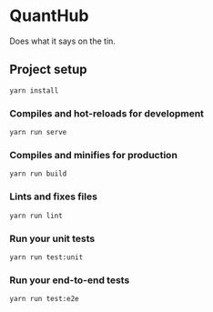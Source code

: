 # QuantHub

Does what it says on the tin.

## Project setup

```shell
yarn install
```

### Compiles and hot-reloads for development

```shell
yarn run serve
```

### Compiles and minifies for production

```shell
yarn run build
```

### Lints and fixes files

```shell
yarn run lint
```

### Run your unit tests

```shell
yarn run test:unit
```

### Run your end-to-end tests

```shell
yarn run test:e2e
```

